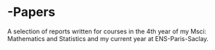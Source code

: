 # -Papers
A selection of reports written for courses in the 4th year of my Msci: Mathematics and Statistics and my current year at ENS-Paris-Saclay.
